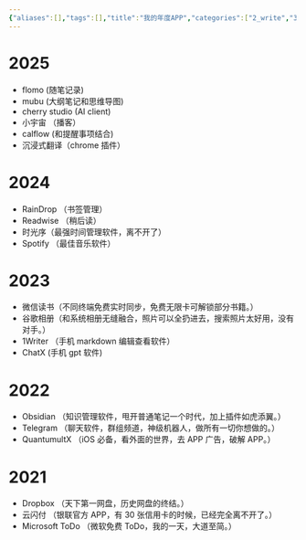 ```yaml
---
{"aliases":[],"tags":[],"title":"我的年度APP","categories":["2_write","3_个人记录"],"abbrlink":"d14e768c","date":"2023-01-11T08:00:01+08:00","date_modify":"2025-06-07T22:55:09+08:00","dg-publish":true,"number headings":"None","permalink":"/__Publish__/我的年度APP/","dgPassFrontmatter":true,"created":"2023-01-11T08:00:01+08:00","updated":"2025-06-07T22:55:09+08:00"}
---
```



# 2025

- flomo (随笔记录)
- mubu (大纲笔记和思维导图)
- cherry studio (AI client)
- 小宇宙 （播客）
- calflow (和提醒事项结合)
- 沉浸式翻译（chrome 插件）

# 2024

- RainDrop （书签管理）
- Readwise （稍后读）
- 时光序（最强时间管理软件，离不开了）
- Spotify （最佳音乐软件）

# 2023

- 微信读书（不同终端免费实时同步，免费无限卡可解锁部分书籍。）
- 谷歌相册（和系统相册无缝融合，照片可以全扔进去，搜索照片太好用，没有对手。）
- 1Writer （手机 markdown 编辑查看软件）
- ChatX (手机 gpt 软件)

# 2022

- Obsidian （知识管理软件，甩开普通笔记一个时代，加上插件如虎添翼。）
- Telegram （聊天软件，群组频道，神级机器人，做所有一切你想做的。）
- QuantumultX （iOS 必备，看外面的世界，去 APP 广告，破解 APP。）

# 2021

- Dropbox （天下第一网盘，历史网盘的终结。）
- 云闪付 （银联官方 APP，有 30 张信用卡的时候，已经完全离不开了。）
- Microsoft ToDo （微软免费 ToDo，我的一天，大道至简。）
